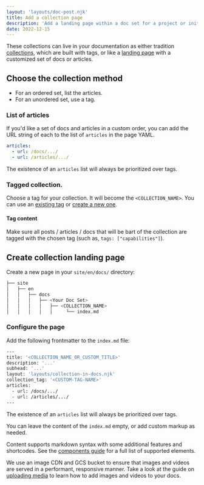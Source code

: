 ```yaml
---
layout: 'layouts/doc-post.njk'
title: Add a collection page
description: 'Add a landing page within a doc set for a project or initiative.'
date: 2022-12-15
---
```


These collections can live in your documentation as either tradition [collections](/docs/handbook/how-to/add-a-collection-page/), which are built with tags, or like a [landing page](/docs/handbook/how-to/add-a-landing-page/) with a customized set of docs or articles.

## Choose the collection method

* For an ordered set, list the articles.
* For an unordered set, use a tag.

### List of articles

If you'd like a set of docs and articles in a custom order, you can add the URL string of each to the list of `articles` in the page YAML.

```yaml
articles:
  - url: /docs/.../
  - url: /articles/.../
```

The existence of an `articles` list will always be prioritized over tags.

### Tagged collection.

Choose a tag for your collection. It will become the `<COLLECTION_NAME>`. You can use an
[existing tag](https://github.com/GoogleChrome/developer.chrome.com/blob/main/site/_data/i18n/tags.yml)
or [create a new one](/docs/handbook/how-to/add-a-tag/).

#### Tag content

Make sure all posts / articles / docs that will be bart of the collection are
tagged with the chosen tag (such as, `tags: ["capabilities"]`).

## Create collection landing page

Create a new page in your `site/en/docs/` directory:

```bash
├── site
│   ├── en
│   │   ├── docs
│   │   │   ├── <Your Doc Set>
│   │   │   │   ├── <COLLECTION_NAME>
│   │   │   │   │     └── index.md
```

### Configure the page

Add the following frontmatter to the `index.md` file:

```bash
---
title: '<COLLECTION_NAME_OR_CUSTOM_TITLE>'
description: '...'
subhead: '...'
layout: 'layouts/collection-in-docs.njk'
collection_tag: '<CUSTOM-TAG-NAME>'
articles:
  - url: /docs/.../
  - url: /articles/.../
---
```

The existence of an `articles` list will always be prioritized over tags.

You can leave the content of the `index.md` empty, or add custom markup as needed.

Content supports markdown syntax with some additional features and shortcodes.
See the [components guide](/docs/handbook/components/) for a full list of supported elements.

We use an image CDN and GCS bucket to ensure that images and
videos are served in a performant, responsive manner.
Take a look at the guide on [uploading media](/docs/handbook/how-to/add-media)
to learn how to add images and videos to your docs.
